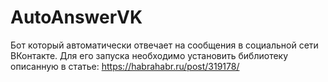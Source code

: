 # AutoAnswerVK
Бот который автоматически отвечает на сообщения в социальной сети ВКонтакте.
Для его запуска необходимо установить библиотеку описанную в статье: https://habrahabr.ru/post/319178/ 
